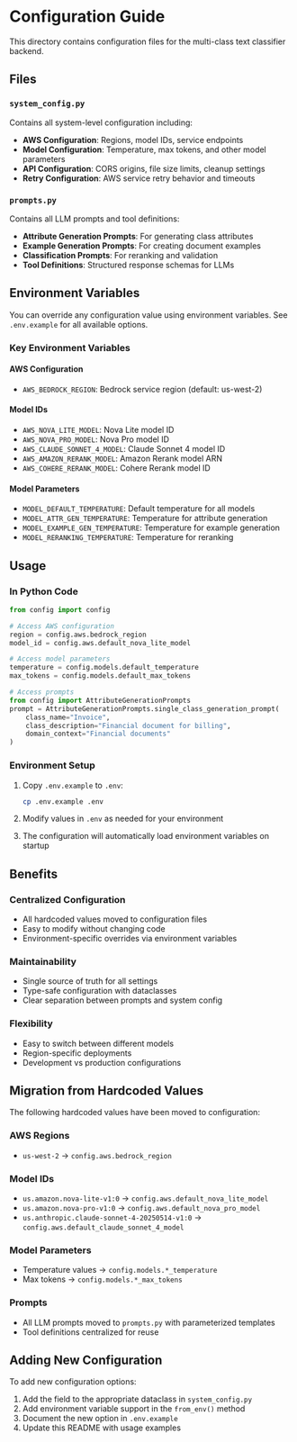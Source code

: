 # Configuration Guide

This directory contains configuration files for the multi-class text classifier backend.

## Files

### `system_config.py`
Contains all system-level configuration including:
- **AWS Configuration**: Regions, model IDs, service endpoints
- **Model Configuration**: Temperature, max tokens, and other model parameters
- **API Configuration**: CORS origins, file size limits, cleanup settings
- **Retry Configuration**: AWS service retry behavior and timeouts

### `prompts.py`
Contains all LLM prompts and tool definitions:
- **Attribute Generation Prompts**: For generating class attributes
- **Example Generation Prompts**: For creating document examples
- **Classification Prompts**: For reranking and validation
- **Tool Definitions**: Structured response schemas for LLMs

## Environment Variables

You can override any configuration value using environment variables. See `.env.example` for all available options.

### Key Environment Variables

#### AWS Configuration
- `AWS_BEDROCK_REGION`: Bedrock service region (default: us-west-2)

#### Model IDs
- `AWS_NOVA_LITE_MODEL`: Nova Lite model ID
- `AWS_NOVA_PRO_MODEL`: Nova Pro model ID  
- `AWS_CLAUDE_SONNET_4_MODEL`: Claude Sonnet 4 model ID
- `AWS_AMAZON_RERANK_MODEL`: Amazon Rerank model ARN
- `AWS_COHERE_RERANK_MODEL`: Cohere Rerank model ID

#### Model Parameters
- `MODEL_DEFAULT_TEMPERATURE`: Default temperature for all models
- `MODEL_ATTR_GEN_TEMPERATURE`: Temperature for attribute generation
- `MODEL_EXAMPLE_GEN_TEMPERATURE`: Temperature for example generation
- `MODEL_RERANKING_TEMPERATURE`: Temperature for reranking

## Usage

### In Python Code

```python
from config import config

# Access AWS configuration
region = config.aws.bedrock_region
model_id = config.aws.default_nova_lite_model

# Access model parameters
temperature = config.models.default_temperature
max_tokens = config.models.default_max_tokens

# Access prompts
from config import AttributeGenerationPrompts
prompt = AttributeGenerationPrompts.single_class_generation_prompt(
    class_name="Invoice",
    class_description="Financial document for billing",
    domain_context="Financial documents"
)
```

### Environment Setup

1. Copy `.env.example` to `.env`:
   ```bash
   cp .env.example .env
   ```

2. Modify values in `.env` as needed for your environment

3. The configuration will automatically load environment variables on startup

## Benefits

### Centralized Configuration
- All hardcoded values moved to configuration files
- Easy to modify without changing code
- Environment-specific overrides via environment variables

### Maintainability
- Single source of truth for all settings
- Type-safe configuration with dataclasses
- Clear separation between prompts and system config

### Flexibility
- Easy to switch between different models
- Region-specific deployments
- Development vs production configurations

## Migration from Hardcoded Values

The following hardcoded values have been moved to configuration:

### AWS Regions
- `us-west-2` → `config.aws.bedrock_region`

### Model IDs
- `us.amazon.nova-lite-v1:0` → `config.aws.default_nova_lite_model`
- `us.amazon.nova-pro-v1:0` → `config.aws.default_nova_pro_model`
- `us.anthropic.claude-sonnet-4-20250514-v1:0` → `config.aws.default_claude_sonnet_4_model`

### Model Parameters
- Temperature values → `config.models.*_temperature`
- Max tokens → `config.models.*_max_tokens`

### Prompts
- All LLM prompts moved to `prompts.py` with parameterized templates
- Tool definitions centralized for reuse

## Adding New Configuration

To add new configuration options:

1. Add the field to the appropriate dataclass in `system_config.py`
2. Add environment variable support in the `from_env()` method
3. Document the new option in `.env.example`
4. Update this README with usage examples